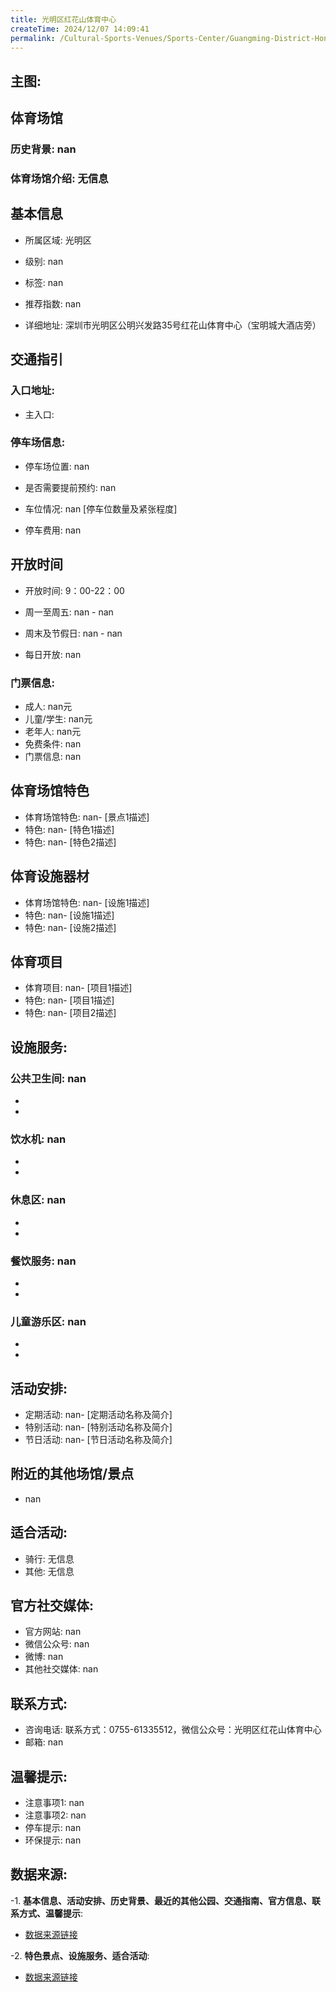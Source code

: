 ```yaml
---
title: 光明区红花山体育中心
createTime: 2024/12/07 14:09:41
permalink: /Cultural-Sports-Venues/Sports-Center/Guangming-District-Honghuashan-Sports-Center/
---
```


## 主图:
<ImageCard
image="nan"
title= "光明区红花山体育中心"
description= "光明区红花山体育中心位于公明街道，振明路、安发路路口北侧。项目占地面积为6.29万㎡，建筑面积5.48万㎡。项目主要含体育功能羽毛球场32片、11人制足球场、田"
date="2024/12/07"
href="nan"
author="nan"
/>
## 体育场馆
### 历史背景: nan
### 体育场馆介绍: 无信息
## 基本信息

- 所属区域: 光明区

- 级别: nan

- 标签: nan

- 推荐指数: nan

- 详细地址: 深圳市光明区公明兴发路35号红花山体育中心（宝明城大酒店旁）

## 交通指引

### 入口地址:
- 主入口: 
### 停车场信息:
- 停车场位置: nan

- 是否需要提前预约: nan

- 车位情况: nan [停车位数量及紧张程度]

- 停车费用: nan

## 开放时间
- 开放时间: 9：00-22：00

- 周一至周五: nan - nan
- 周末及节假日: nan - nan
- 每日开放: nan

### 门票信息:
- 成人: nan元
- 儿童/学生: nan元
- 老年人: nan元
- 免费条件: nan
- 门票信息: nan
## 体育场馆特色
- 体育场馆特色: nan- [景点1描述]
- 特色: nan- [特色1描述]
- 特色: nan- [特色2描述]
## 体育设施器材
- 体育场馆特色: nan- [设施1描述]
- 特色: nan- [设施1描述]
- 特色: nan- [设施2描述]
## 体育项目
- 体育项目: nan- [项目1描述]
- 特色: nan- [项目1描述]
- 特色: nan- [项目2描述]
## 设施服务:
### 公共卫生间: nan
- 
- 
### 饮水机: nan
- 
- 
### 休息区: nan
- 
- 
### 餐饮服务: nan
- 
- 
### 儿童游乐区: nan
- 
- 
## 活动安排:
- 定期活动: nan- [定期活动名称及简介]
- 特别活动: nan- [特别活动名称及简介]
- 节日活动: nan- [节日活动名称及简介]
## 附近的其他场馆/景点
- nan

## 适合活动:
- 骑行: 无信息
- 其他: 无信息

## 官方社交媒体:
- 官方网站: nan
- 微信公众号: nan
- 微博: nan
- 其他社交媒体: nan

## 联系方式:
- 咨询电话: 联系方式：0755-61335512，微信公众号：光明区红花山体育中心
- 邮箱: nan

## 温馨提示:
- 注意事项1: nan
- 注意事项2: nan
- 停车提示: nan
- 环保提示: nan

## 数据来源:
-1. **基本信息、活动安排、历史背景、最近的其他公园、交通指南、官方信息、联系方式、温馨提示**:
- [数据来源链接](nan)

-2. **特色景点、设施服务、适合活动**:
- [数据来源链接](nan)

